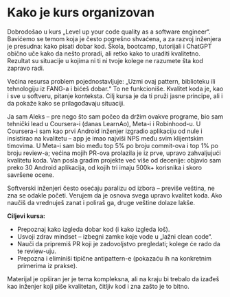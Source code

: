 # Kako je kurs organizovan

Dobrodošao u kurs „Level up your code quality as a software engineer“. Bavićemo se temom koja je često pogrešno shvaćena, a za razvoj inženjera je presudna: kako pisati dobar kod. Škola, bootcamp, tutorijali i ChatGPT obično uče kako da nešto proradi, ali retko kako to uraditi kvalitetno. Rezultat su situacije u kojima ni ti ni tvoje kolege ne razumete šta kod zapravo radi.

Većina resursa problem pojednostavljuje: „Uzmi ovaj pattern, biblioteku ili tehnologiju iz FANG-a i bićeš dobar.“ To ne funkcioniše. Kvalitet koda je, kao i sve u softveru, pitanje konteksta. Cilj kursa je da ti pruži jasne principe, ali i da pokaže kako se prilagođavaju situaciji.

Ja sam Aleks – pre nego što sam počeo da držim ovakve programe, bio sam tehnički lead u Coursera-i (danas LearnAo), Meta-i i Robinhood-u. U Coursera-i sam kao prvi Android inženjer izgradio aplikaciju od nule i insistirao na kvalitetu – app je imao najviši NPS među svim klijentskim timovima. U Meta-i sam bio među top 5% po broju commit-ova i top 1% po broju review-a; većina mojih PR-ova prolazila je iz prve, upravo zahvaljujući kvalitetu koda. Van posla gradim projekte već više od decenije: objavio sam preko 30 Android aplikacija, od kojih tri imaju 500k+ korisnika i skoro savršene ocene.

Softverski inženjeri često osećaju paralizu od izbora – previše veština, ne zna se odakle početi. Verujem da je osnova svega upravo kvalitet koda. Ako naučiš da vrednuješ zanat i poliraš ga, druge veštine dolaze lakše.

**Ciljevi kursa:**
- Prepoznaj kako izgleda dobar kod (i kako izgleda loš).
- Usvoji zdrav mindset – izbegni zamke koje vode u „lažni clean code“.
- Nauči da pripremiš PR koji je zadovoljstvo pregledati; kolege će rado da te review-uju.
- Prepozna i eliminiši tipične antipattern-e (pokazaću ih na konkretnim primerima iz prakse).

Materijal je opširan jer je tema kompleksna, ali na kraju bi trebalo da izađeš kao inženjer koji piše kvalitetan, čitljiv kod i zna zašto je to bitno.
